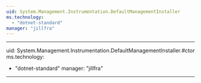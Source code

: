 ```yaml
---
uid: System.Management.Instrumentation.DefaultManagementInstaller
ms.technology: 
  - "dotnet-standard"
manager: "jillfra"
---
```


---
uid: System.Management.Instrumentation.DefaultManagementInstaller.#ctor
ms.technology: 
  - "dotnet-standard"
manager: "jillfra"
---
